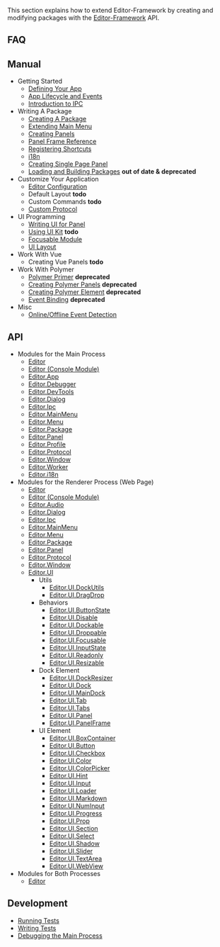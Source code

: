 This section explains how to extend Editor-Framework by creating and modifying packages with the [Editor-Framework](https://github.com/cocos-creator/editor-framework) API.

## FAQ

## Manual

  - Getting Started
    - [Defining Your App](manual/getting-started/defining-your-app.md)
    - [App Lifecycle and Events](manual/getting-started/app-lifecycle-and-events.md)
    - [Introduction to IPC](manual/getting-started/introduction-to-ipc.md)
  - Writing A Package
    - [Creating A Package](manual/packages/creating-a-package.md)
    - [Extending Main Menu](manual/packages/extending-main-menu.md)
    - [Creating Panels](manual/packages/creating-panels.md)
    - [Panel Frame Reference](manual/packages/panel-frame-reference.md)
    - [Registering Shortcuts](manual/packages/register-shortcuts.md)
    - [i18n](manual/packages/i18n.md)
    - [Creating Single Page Panel](manual/packages/creating-single-page-panel.md)
    - [Loading and Building Packages](manual/packages/load-and-build-packages.md) **out of date & deprecated**
  - Customize Your Application
    - [Editor Configuration](manual/customization/editor-configuration.md)
    - Default Layout **todo**
    - Custom Commands **todo**
    - [Custom Protocol](manual/customization/custom-protocol.md)
  - UI Programming
    - [Writing UI for Panel](manual/ui/writing-ui-for-panel.md)
    - [Using UI Kit](manual/ui/using-ui-kit.md) **todo**
    - [Focusable Module](manual/ui/focusable.md)
    - [UI Layout](manual/ui/ui-layout.md)
  - Work With Vue
    - Creating Vue Panels **todo**
  - Work With Polymer
    - [Polymer Primer](manual/polymer/polymer-primer.md) **deprecated**
    - [Creating Polymer Panels](manual/polymer/create-polymer-panels.md) **deprecated**
    - [Creating Polymer Element](manual/polymer/create-polymer-element.md) **deprecated**
    - [Event Binding](manual/polymer/event-binding.md) **deprecated**
  - Misc
    - [Online/Offline Event Detection](manual/misc/online-offline-events.md)

## API

  - Modules for the Main Process
    - [Editor](api/main/editor.md)
    - [Editor (Console Module)](api/main/console.md)
    - [Editor.App](api/main/app.md)
    - [Editor.Debugger](api/main/debugger.md)
    - [Editor.DevTools](api/main/devtools.md)
    - [Editor.Dialog](api/main/dialog.md)
    - [Editor.Ipc](api/main/ipc.md)
    - [Editor.MainMenu](api/main/main-menu.md)
    - [Editor.Menu](api/main/menu.md)
    - [Editor.Package](api/main/package.md)
    - [Editor.Panel](api/main/panel.md)
    - [Editor.Profile](api/main/profile.md)
    - [Editor.Protocol](api/main/protocol.md)
    - [Editor.Window](api/main/window.md)
    - [Editor.Worker](api/main/worker.md)
    - [Editor.i18n](api/main/i18n.md)
  - Modules for the Renderer Process (Web Page)
    - [Editor](api/renderer/editor.md)
    - [Editor (Console Module)](api/renderer/console.md)
    - [Editor.Audio](api/renderer/audio.md)
    - [Editor.Dialog](api/renderer/dialog.md)
    - [Editor.Ipc](api/main/ipc.md)
    - [Editor.MainMenu](api/main/main-menu.md)
    - [Editor.Menu](api/main/menu.md)
    - [Editor.Package](api/main/package.md)
    - [Editor.Panel](api/main/panel.md)
    - [Editor.Protocol](api/main/protocol.md)
    - [Editor.Window](api/main/window.md)
    - [Editor.UI](api/renderer/ui/ui.md)
      - Utils
        - [Editor.UI.DockUtils](api/renderer/ui/dock-utils.md)
        - [Editor.UI.DragDrop](api/renderer/ui/drag-drop.md)
      - Behaviors
        - [Editor.UI.ButtonState](api/renderer/ui/button-state.md)
        - [Editor.UI.Disable](api/renderer/ui/disable.md)
        - [Editor.UI.Dockable](api/renderer/ui/dockable.md)
        - [Editor.UI.Droppable](api/renderer/ui/droppable.md)
        - [Editor.UI.Focusable](api/renderer/ui/focusable.md)
        - [Editor.UI.InputState](api/renderer/ui/input-state.md)
        - [Editor.UI.Readonly](api/renderer/ui/readonly.md)
        - [Editor.UI.Resizable](api/renderer/ui/resizable.md)
      - Dock Element
        - [Editor.UI.DockResizer](api/renderer/ui/dock-resizer.md)
        - [Editor.UI.Dock](api/renderer/ui/dock.md)
        - [Editor.UI.MainDock](api/renderer/ui/main-dock.md)
        - [Editor.UI.Tab](api/renderer/ui/tab.md)
        - [Editor.UI.Tabs](api/renderer/ui/tabs.md)
        - [Editor.UI.Panel](api/renderer/ui/panel.md)
        - [Editor.UI.PanelFrame](api/renderer/ui/panel-frame.md)
      - UI Element
        - [Editor.UI.BoxContainer](api/renderer/ui/box-container.md)
        - [Editor.UI.Button](api/renderer/ui/button.md)
        - [Editor.UI.Checkbox](api/renderer/ui/checkbox.md)
        - [Editor.UI.Color](api/renderer/ui/color.md)
        - [Editor.UI.ColorPicker](api/renderer/ui/color-picker.md)
        - [Editor.UI.Hint](api/renderer/ui/hint.md)
        - [Editor.UI.Input](api/renderer/ui/input.md)
        - [Editor.UI.Loader](api/renderer/ui/loader.md)
        - [Editor.UI.Markdown](api/renderer/ui/markdown.md)
        - [Editor.UI.NumInput](api/renderer/ui/num-input.md)
        - [Editor.UI.Progress](api/renderer/ui/progress.md)
        - [Editor.UI.Prop](api/renderer/ui/prop.md)
        - [Editor.UI.Section](api/renderer/ui/section.md)
        - [Editor.UI.Select](api/renderer/ui/select.md)
        - [Editor.UI.Shadow](api/renderer/ui/shadow.md)
        - [Editor.UI.Slider](api/renderer/ui/slider.md)
        - [Editor.UI.TextArea](api/renderer/ui/text-area.md)
        - [Editor.UI.WebView](api/renderer/ui/webview.md)
  - Modules for Both Processes
    - [Editor](api/share/editor.md)

## Development

  - [Running Tests](development/running-tests.md)
  - [Writing Tests](development/writing-tests.md)
  - [Debugging the Main Process](development/debug-main-process.md)
